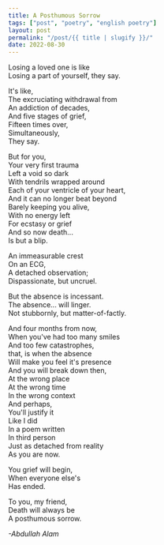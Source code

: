 ```yaml
---
title: A Posthumous Sorrow
tags: ["post", "poetry", "english poetry"]
layout: post
permalink: "/post/{{ title | slugify }}/"
date: 2022-08-30
---
```


Losing a loved one is like\
Losing a part of yourself, they say.

It's like,\
The excruciating withdrawal from\
An addiction of decades,\
And five stages of grief,\
Fifteen times over,\
Simultaneously,\
They say.

But for you,\
Your very first trauma\
Left a void so dark\
With tendrils wrapped around\
Each of your ventricle of your heart,\
And it can no longer beat beyond\
Barely keeping you alive,\
With no energy left\
For ecstasy or grief\
And so now death...\
Is but a blip.

An immeasurable crest\
On an ECG,\
A detached observation;\
Dispassionate, but uncruel.

But the absence is incessant.\
The absence... will linger.\
Not stubbornly, but matter-of-factly.

And four months from now,\
When you've had too many smiles\
And too few catastrophes,\
that, is when the absence\
Will make you feel it's presence\
And you will break down then,\
At the wrong place\
At the wrong time\
In the wrong context\
And perhaps,\
You'll justify it\
Like I did\
In a poem written\
In third person\
Just as detached from reality\
As you are now.

You grief will begin,\
When everyone else's\
Has ended.

To you, my friend,\
Death will always be\
A posthumous sorrow.

*-Abdullah Alam*